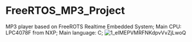 # FreeRTOS_MP3_Project
MP3 player based on FreeROTS Realtime Embedded System; Main CPU: LPC4078F from NXP; Main language: C;
![1_elMEPVMRFNKdpvVvZjLwoQ](https://user-images.githubusercontent.com/60235970/114663591-6dc88600-9caf-11eb-81de-1340d5ae2957.png)
